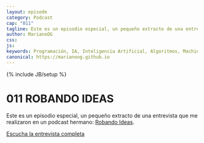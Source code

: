 ```yaml
---
layout: episode
category: Podcast
cap: "011"
tagline: Este es un episodio especial, un pequeño extracto de una entrevista que me realizaron en un podcast hermano Robando Ideas.
author: MarianoOG
css: 
js: 
keywords: Programación, IA, Inteligencia Artificial, Algoritmos, Machine Learning, Ciencia de Datos, Software, marianoog, PodcastAlgoritmos
canonical: https://marianoog.github.io
---
```

{% include JB/setup %}

# 011 ROBANDO IDEAS

Este es un episodio especial, un pequeño extracto de una entrevista que me realizaron en un podcast hermano: [Robando Ideas](https://anchor.fm/robandoideas).

[Escucha la entrevista completa](https://anchor.fm/robandoideas/episodes/Somos-mejores-que-las-mquinas---an--Ft--Mariano-Orozco-e31iei)
